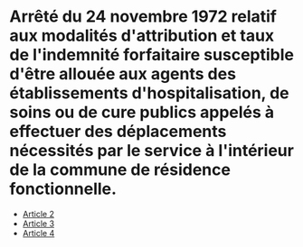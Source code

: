 # Arrêté du 24 novembre 1972 relatif aux modalités d'attribution et taux de l'indemnité forfaitaire susceptible d'être allouée aux agents des établissements d'hospitalisation, de soins ou de cure publics appelés à effectuer des déplacements nécessités par le service à l'intérieur de la commune de résidence fonctionnelle.

- [Article 2](article-2.md)
- [Article 3](article-3.md)
- [Article 4](article-4.md)
